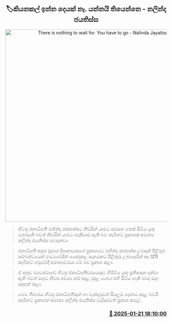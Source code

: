 <p align='center'><b><h2 align='center' title='There is nothing to wait for. You have to go - Nalinda Jayatissa'>🏷කියනකල් ඉන්න දෙයක් නෑ. යන්නයි තියෙන්නෙ - නලින්ද ජයතිස්ස</h2></b></p>
<p align='center'><img src='https://helakuru.sgp1.cdn.digitaloceanspaces.com/esana/images/lib/nalinda-jayathissa-cabinet-2024.jpg' width='600' alt='There is nothing to wait for. You have to go - Nalinda Jayatissa'></p>

> හිටපු ජනාධිපති මහින්ද රාජපක්ෂට නිවසින් යාමට පවසන තෙක් සිටිය යුතු නොමැති බවත් නිවසින් යාමට හැකියාව ඇති බව කැබිනට් ප්‍රකාශක අමාත්‍ය නලින්ද ජයතිස්ස පවසනවා.

> ජනාධිපති අනුර කුමාර දිසානායකගේ ප්‍රකාශයට මහින්ද රාජපක්ෂ ලබාදුන් පිළිතුර සම්බන්ධයෙන් මාධ්‍යවේදීන් යොමුකළ පැනයකට පිළිතුරු ලබාදෙමින් අද (21) කැබිනට් හමුවේදී අමාත්‍යවරයා මේ බව ප්‍රකාශ කළා.

> ඒ අනුව ව්‍යවස්ථාවේ හිටපු ජනාධිපතිවරයෙකුට හිමිවිය යුතු ප්‍රතිපාදන දක්වා ඇති බවත් ඔහුට නිවස අවශ්‍ය නම් අදාළ මුදල ගෙවා එහි සිටිය හැකි බවද ඔහු සඳහන් කළා.

> මෙම තීරණය හිටපු ජනාධිපතිරුන් හා වැන්දඹුවන් සියලුම දෙනාට අදාළ බවයි කැබිනට් ප්‍රකාශක අමාත්‍ය නලින්ද ජයතිස්ස වැඩිදුරටත් ප්‍රකාශ කළේ.



<h3 align='right'><a href='https://www.helakuru.lk/esana/p/106767/'>📅 2025-01-21 18:10:00</a></h3>
